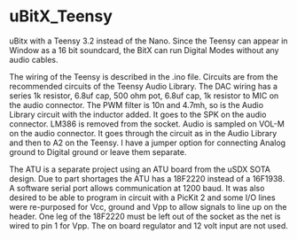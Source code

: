 # uBitX_Teensy
uBitx with a Teensy 3.2 instead of the Nano.  Since the Teensy can appear in Window as a 16 bit soundcard, the BitX can run Digital Modes without any audio cables.

The wiring of the Teensy is described in the .ino file.  Circuits are from the recommended circuits of the Teensy Audio Library.
The DAC wiring has a series 1k resistor, 6.8uf cap, 500 ohm pot, 6.8uf cap, 1k resistor to MIC on the audio connector.
The PWM filter is 10n and 4.7mh, so is the Audio Library circuit with the inductor added.  It goes to the SPK on the audio connector.  LM386 is removed from the socket.
Audio is sampled on VOL-M on the audio connector.  It goes through the circuit as in the Audio Library and then to A2 on the Teensy.  I have a jumper option for connecting Analog ground to Digital ground or leave them separate.

The ATU is a separate project using an ATU board from the uSDX SOTA design.  Due to part shortages the ATU has a 18F2220 instead of a 16F1938.  A software serial port allows communication at 1200 baud. It was also desired to be able to program in circuit with a PicKit 2 and some I/O lines were re-purposed for Vcc, ground and Vpp to allow signals to line up on the header.  One leg of the 18F2220 must be left out of the socket as the net is wired to pin 1 for Vpp.  The on board regulator and 12 volt input are not used. 
